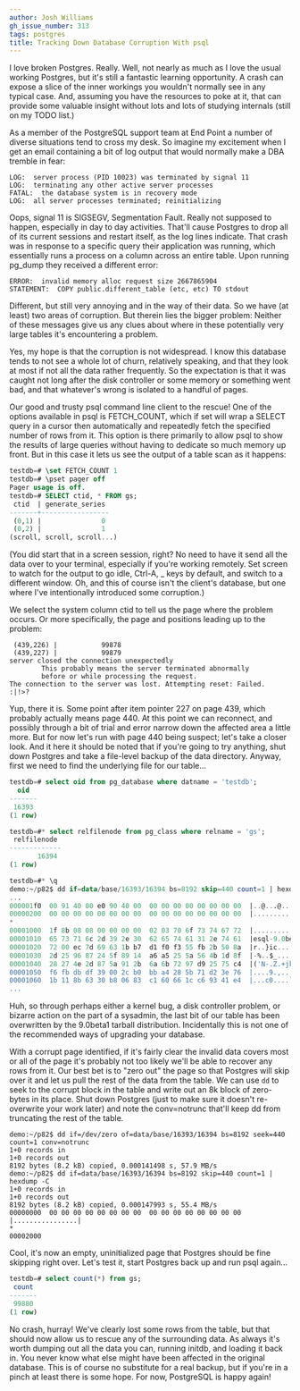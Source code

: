 ```yaml
---
author: Josh Williams
gh_issue_number: 313
tags: postgres
title: Tracking Down Database Corruption With psql
---
```


I love broken Postgres.  Really.  Well, not nearly as much as I love the usual working Postgres, but it's still a fantastic learning opportunity.  A crash can expose a slice of the inner workings you wouldn't normally see in any typical case.  And, assuming you have the resources to poke at it, that can provide some valuable insight without lots and lots of studying internals (still on my TODO list.)

As a member of the PostgreSQL support team at End Point a number of diverse situations tend to cross my desk.  So imagine my excitement when I get an email containing a bit of log output that would normally make a DBA tremble in fear:

```nohighlight
LOG:  server process (PID 10023) was terminated by signal 11
LOG:  terminating any other active server processes
FATAL:  the database system is in recovery mode
LOG:  all server processes terminated; reinitializing
```

Oops, signal 11 is SIGSEGV, Segmentation Fault.  Really not supposed to happen, especially in day to day activities.  That'll cause Postgres to drop all of its current sessions and restart itself, as the log lines indicate.  That crash was in response to a specific query their application was running, which essentially runs a process on a column across an entire table.  Upon running pg_dump they received a different error:

```nohighlight
ERROR:  invalid memory alloc request size 2667865904
STATEMENT:  COPY public.different_table (etc, etc) TO stdout
```

Different, but still very annoying and in the way of their data.  So we have (at least) two areas of corruption.  But therein lies the bigger problem: Neither of these messages give us any clues about where in these potentially very large tables it's encountering a problem.

Yes, my hope is that the corruption is not widespread.  I know this database tends to not see a whole lot of churn, relatively speaking, and that they look at most if not all the data rather frequently.  So the expectation is that it was caught not long after the disk controller or some memory or something went bad, and that whatever's wrong is isolated to a handful of pages.

Our good and trusty psql command line client to the rescue!  One of the options available in psql is FETCH_COUNT, which if set will wrap a SELECT query in a cursor then automatically and repeatedly fetch the specified number of rows from it.  This option is there primarily to allow psql to show the results of large queries without having to dedicate so much memory up front.  But in this case it lets us see the output of a table scan as it happens:

```sql
testdb=# \set FETCH_COUNT 1
testdb=# \pset pager off
Pager usage is off.
testdb=# SELECT ctid, * FROM gs;
 ctid  | generate_series
-------+-----------------
 (0,1) |               0
 (0,2) |               1
(scroll, scroll, scroll...)
```

(You did start that in a screen session, right?  No need to have it send all the data over to your terminal, especially if you're working remotely.  Set screen to watch for the output to go idle, Ctrl-A, _ keys by default, and switch to a different window.  Oh, and this of course isn't the client's database, but one where I've intentionally introduced some corruption.)

We select the system column ctid to tell us the page where the problem occurs.  Or more specifically, the page and positions leading up to the problem:

```nohighlight
 (439,226) |           99878
 (439,227) |           99879
server closed the connection unexpectedly
        This probably means the server terminated abnormally
        before or while processing the request.
The connection to the server was lost. Attempting reset: Failed.
:|!>?
```

Yup, there it is.  Some point after item pointer 227 on page 439, which probably actually means page 440.  At this point we can reconnect, and possibly through a bit of trial and error narrow down the affected area a little more.  But for now let's run with page 440 being suspect; let's take a closer look.  And it here it should be noted that if you're going to try anything, shut down Postgres and take a file-level backup of the data directory.  Anyway, first we need to find the underlying file for our table...

```sql
testdb=# select oid from pg_database where datname = 'testdb';
  oid
-------
 16393
(1 row)

testdb=#* select relfilenode from pg_class where relname = 'gs';
 relfilenode
-------------
       16394
(1 row)

testdb=#* \q
demo:~/p82$ dd if=data/base/16393/16394 bs=8192 skip=440 count=1 | hexdump -C | less
...
000001f0  00 91 40 00 e0 90 40 00  00 00 00 00 00 00 00 00  |..@...@.........|
00000200  00 00 00 00 00 00 00 00  00 00 00 00 00 00 00 00  |................|
*
00001000  1f 8b 08 08 00 00 00 00  02 03 70 6f 73 74 67 72  |..........postgr|
00001010  65 73 71 6c 2d 39 2e 30  62 65 74 61 31 2e 74 61  |esql-9.0beta1.ta|
00001020  72 00 ec 7d 69 63 1b b7  d1 f0 f3 55 fb 2b 50 8a  |r..}ic.....U.+P.|
00001030  2d 25 96 87 24 5f 89 14  a6 a5 25 5a 56 4b 1d 8f  |-%..$_....%ZVK..|
00001040  28 27 4e 2d 87 5a 91 2b  6a 6b 72 97 d9 25 75 c4  |('N-.Z.+jkr..%u.|
00001050  f6 fb db df 39 00 2c b0  bb a4 28 5b 71 d2 3e 76  |....9.,...([q.>v|
00001060  1b 11 8b 63 30 b8 06 83  c1 60 66 1c c6 93 41 e4  |...c0....`f...A.|
...
```

Huh, so through perhaps either a kernel bug, a disk controller problem, or bizarre action on the part of a sysadmin, the last bit of our table has been overwritten by the 9.0beta1 tarball distribution.  Incidentally this is not one of the recommended ways of upgrading your database.

With a corrupt page identified, if it's fairly clear the invalid data covers most or all of the page it's probably not too likely we'll be able to recover any rows from it.  Our best bet is to "zero out" the page so that Postgres will skip over it and let us pull the rest of the data from the table.  We can use `dd` to seek to the corrupt block in the table and write out an 8k block of zero-bytes in its place.  Shut down Postgres (just to make sure it doesn't re-overwrite your work later) and note the conv=notrunc that'll keep dd from truncating the rest of the table.

```nohighlight
demo:~/p82$ dd if=/dev/zero of=data/base/16393/16394 bs=8192 seek=440 count=1 conv=notrunc
1+0 records in
1+0 records out
8192 bytes (8.2 kB) copied, 0.000141498 s, 57.9 MB/s
demo:~/p82$ dd if=data/base/16393/16394 bs=8192 skip=440 count=1 | hexdump -C
1+0 records in
1+0 records out
8192 bytes (8.2 kB) copied, 0.000147993 s, 55.4 MB/s
00000000  00 00 00 00 00 00 00 00  00 00 00 00 00 00 00 00  |................|
*
00002000
```

Cool, it's now an empty, uninitialized page that Postgres should be fine skipping right over.  Let's test it, start Postgres back up and run psql again...

```sql
testdb=# select count(*) from gs;
 count
-------
 99880
(1 row)
```

No crash, hurray!  We've clearly lost some rows from the table, but that should now allow us to rescue any of the surrounding data.  As always it's worth dumping out all the data you can, running initdb, and loading it back in.  You never know what else might have been affected in the original database.  This is of course no substitute for a real backup, but if you're in a pinch at least there is some hope.  For now, PostgreSQL is happy again!
